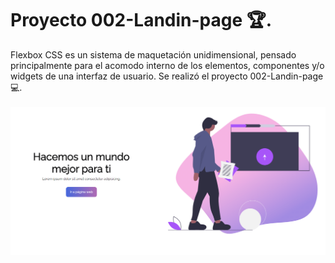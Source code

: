 # Proyecto 002-Landin-page 🏆.
Flexbox CSS es un sistema de maquetación unidimensional, pensado principalmente para el acomodo interno de los elementos, componentes y/o widgets de una interfaz de usuario. Se realizó el proyecto 002-Landin-page 💻. <br><br>
<img src="img/pweb.png" alt="Proyecto 002-Landin-page|Front-end developer| tecnologías utilizadas HTML, Css y Flexbox.">
